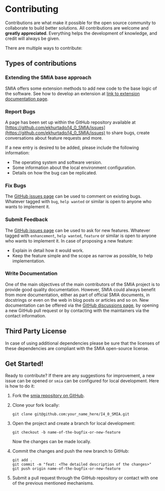 # Contributing

Contributions are what make it possible for the open source community to collaborate to build better solutions. All contributions are welcome and **greatly appreciated**. Everything helps the development of knowledge, and credit will always be given.

There are multiple ways to contribute:

## Types of contributions

### Extending the SMIA base approach

SMIA offers some extension methods to add new code to the base logic of the software. See how to develop an extension at [link to extension documentation page](https://i4-0-smia.readthedocs.io/en/latest/).

[//]: # (TODO FALTA POR AÑADIR EL ENLACE A LA PAGINA DE LA DOCUMENTACION DONDE SE EXPLICA COMO GENERAR UNA EXTENSION)

### Report Bugs

A page has been set up within the GitHub repository available at [https://github.com/ekhurtado/I4_0_SMIA/issues](https://github.com/ekhurtado/I4_0_SMIA/issues) to share bugs, create conversations about feature requests and more.

If a new entry is desired to be added, please include the following information:

- The operating system and software version.
- Some information about the local environment configuration.
- Details on how the bug can be replicated.

### Fix Bugs

The [GitHub issues page](https://github.com/ekhurtado/I4_0_SMIA/issues) can be used to comment on existing bugs. Whatever tagged with ``bug``, ``help wanted`` or similar is open to anyone who wants to implement it.

### Submit Feedback

The [GitHub issues page](https://github.com/ekhurtado/I4_0_SMIA/issues) can be used to ask for new features. Whatever tagged with ``enhancement``, ``help wanted``, ``feature`` or similar is open to anyone who wants to implement it. In case of proposing a new feature:

- Explain in detail how it would work.
- Keep the feature simple and the scope as narrow as possible, to help implementation.

### Write Documentation

One of the main objectives of the main contributors of the SMIA project is to provide good quality documentation. However, SMIA could always benefit from more documentation, either as part of official SMIA documents, in docstrings or even on the web in blog posts or articles and so on. New documentation can be offered via the [GitHub discussions page](https://github.com/ekhurtado/I4_0_SMIA/discussions), by opening a new GitHub pull request or by contacting with the maintainers via the contact information.

[//]: # (TODO pensar si añadir informacion de contacto)

## Third Party License

In case of using additional dependencies please be sure that the licenses of these dependencies are compliant with the SMIA open-source license.

## Get Started!

Ready to contribute? If there are any suggestions for improvement, a new issue can be opened or ``smia`` can be configured for local development. Here is how to do it:

1. Fork the [smia repository on GitHub](https://github.com/ekhurtado/I4_0_SMIA).
2. Clone your fork locally:
    ```
    git clone git@github.com:your_name_here/I4_0_SMIA.git
    ```
3. Open the project and create a branch for local development:
    ```
    git checkout -b name-of-the-bugfix-or-new-feature
    ```
   
    Now the changes can be made locally.

4. Commit the changes and push the new branch to GitHub:
    ```
    git add .
    git commit -m "feat: <The detailed description of the changes>"
    git push origin name-of-the-bugfix-or-new-feature
    ```
5. Submit a pull request through the GitHub repository or contact with one of the previous mentioned mechanisms.
